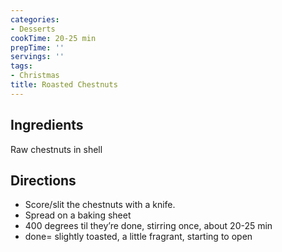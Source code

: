 ```yaml
---
categories:
- Desserts
cookTime: 20-25 min
prepTime: ''
servings: ''
tags:
- Christmas
title: Roasted Chestnuts
---
```


## Ingredients 

Raw chestnuts in shell

## Directions 

* Score/slit the chestnuts with a knife.
* Spread on a baking sheet
* 400 degrees til they’re done, stirring once, about 20-25 min
* done= slightly toasted, a little fragrant, starting to open